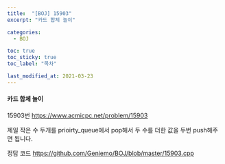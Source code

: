 ```yaml
---
title:  "[BOJ] 15903"
excerpt: "카드 합체 놀이"

categories:
  - BOJ

toc: true
toc_sticky: true
toc_label: "목차"

last_modified_at: 2021-03-23
---
```


#### 카드 합체 놀이

15903번 <https://www.acmicpc.net/problem/15903>

제일 작은 수 두개를 prioirty_queue에서 pop해서 두 수를 더한 값을 두번 push해주면 됩니다.

정답 코드 <https://github.com/Geniemo/BOJ/blob/master/15903.cpp>